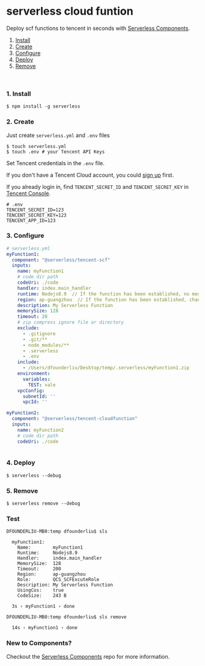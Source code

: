 # serverless cloud funtion

Deploy scf functions to tencent in seconds with [Serverless Components](https://github.com/serverless/components).


1. [Install](#1-install)
2. [Create](#2-create)
3. [Configure](#3-configure)
4. [Deploy](#4-deploy)
5. [Remove](#5-remove)

&nbsp;

### 1. Install

```console
$ npm install -g serverless
```

### 2. Create

Just create `serverless.yml` and `.env` files

```console
$ touch serverless.yml
$ touch .env # your Tencent API Keys
```

Set Tencent credentials in the `.env` file.

If you don't have a Tencent Cloud account, you could [sign up](https://intl.cloud.tencent.com/register) first.  

If you already login in, find  `TENCENT_SECRET_ID` and `TENCENT_SECRET_KEY`  in [Tencent Console](https://console.cloud.tencent.com/cam/capi).

```
# .env
TENCENT_SECRET_ID=123
TENCENT_SECRET_KEY=123
TENCENT_APP_ID=123
```

### 3. Configure

```yml
# serverless.yml
myFunction1:
  component: "@serverless/tencent-scf"
  inputs:
    name: myFunction1
    # code dir path
    codeUri: ./code
    handler: index.main_handler
    runtime: Nodejs8.9  // If the function has been established, no modification is allowed
    region: ap-guangzhou  // If the function has been established, change area will cause the function to redeploy
    description: My Serverless Function
    memorySize: 128
    timeout: 20
    # zip compress ignore file or directory
    exclude:
      - .gitignore
      - .git/**
      - node_modules/**
      - .serverless
      - .env
    include:
      - /Users/dfounderliu/Desktop/temp/.serverless/myFunction1.zip
    environment:
      variables:
        TEST: vale
    vpcConfig:
      subnetId: ''
      vpcId: ''

myFunction2:
  component: "@serverless/tencent-cloudfunction"
  inputs:
    name: myFunction2
    # code dir path
    codeUri: ./code
   

```

### 4. Deploy

```console
$ serverless --debug
```

### 5. Remove

```console
$ serverless remove --debug
```

### Test
```text
DFOUNDERLIU-MB0:temp dfounderliu$ sls

  myFunction1: 
    Name:        myFunction1
    Runtime:     Nodejs8.9
    Handler:     index.main_handler
    MemorySize:  128
    Timeout:     200
    Region:      ap-guangzhou
    Role:        QCS_SCFExcuteRole
    Description: My Serverless Function
    UsingCos:    true
    CodeSize:    243 B

  3s › myFunction1 › done

DFOUNDERLIU-MB0:temp dfounderliu$ sls remove

  14s › myFunction1 › done

```

### New to Components?

Checkout the [Serverless Components](https://github.com/serverless/components) repo for more information.

